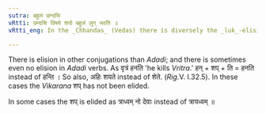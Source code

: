 ```yaml
---
sutra: बहुलं छन्दसि
vRtti: छन्दसि विषये शपो बहुलं लुग् भवति ॥
vRtti_eng: In the _Chhandas_ (Vedas) there is diversely the _luk_-elision of the _Vikarana_ शप् (III. 1. 68).

---
```

There is elision in other conjugations than _Adadi_; and there is sometimes even no elision in _Adadi_ verbs. As वृत्रं हनति 'he kills _Vritra_.' हन् + शप् + ति = हनति instead of हन्ति । So also, अहिः शयते instead of शेते. (_Rig_.V. I.32.5). In these cases the _Vikarana_ शप् has not been elided.

In some cases the शप् is elided as त्राध्वम् नो देवाः instead of त्रायध्वम् ॥